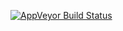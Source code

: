 [![AppVeyor Build Status](https://ci.appveyor.com/api/projects/status/github/zzawadz/TestRJava?branch=master&svg=true)](https://ci.appveyor.com/project/zzawadz/TestRJava)
